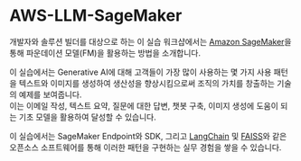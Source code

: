 # AWS-LLM-SageMaker

개발자와 솔루션 빌더를 대상으로 하는 이 실습 워크샵에서는 [Amazon SageMaker](https://aws.amazon.com/sagemaker/)을 통해 파운데이션 모델(FM)을 활용하는 방법을 소개합니다.

이 실습에서는 Generative AI에 대해 고객들이 가장 많이 사용하는 몇 가지 사용 패턴을 텍스트와 이미지를 생성하여 생산성을 향상시킴으로써 조직의 가치를 창출하는 기술의 예제를 보여줍니다.  
이는 이메일 작성, 텍스트 요약, 질문에 대한 답변, 챗봇 구축, 이미지 생성에 도움이 되는 기초 모델을 활용하여 달성할 수 있습니다. 




이 실습에서는 SageMaker Endpoint와 SDK, 그리고 [LangChain](https://python.langchain.com/docs/get_started/introduction) 및 [FAISS](https://faiss.ai/index.html)와 같은 오픈소스 소프트웨어를 통해 이러한 패턴을 구현하는 실무 경험을 쌓을 수 있습니다.
